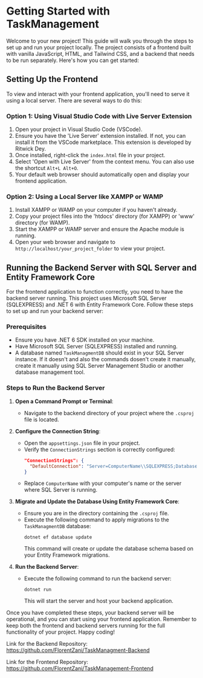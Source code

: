 
# Getting Started with TaskManagement

Welcome to your new project! This guide will walk you through the steps to set up and run your project locally. The project consists of a frontend built with vanilla JavaScript, HTML, and Tailwind CSS, and a backend that needs to be run separately. Here's how you can get started:

## Setting Up the Frontend

To view and interact with your frontend application, you'll need to serve it using a local server. There are several ways to do this:

### Option 1: Using Visual Studio Code with Live Server Extension
1. Open your project in Visual Studio Code (VSCode).
2. Ensure you have the 'Live Server' extension installed. If not, you can install it from the VSCode marketplace. This extension is developed by Ritwick Dey.
3. Once installed, right-click the `index.html` file in your project.
4. Select 'Open with Live Server' from the context menu. You can also use the shortcut `Alt+L Alt+O`.
5. Your default web browser should automatically open and display your frontend application.

### Option 2: Using a Local Server like XAMPP or WAMP
1. Install XAMPP or WAMP on your computer if you haven't already.
2. Copy your project files into the 'htdocs' directory (for XAMPP) or 'www' directory (for WAMP).
3. Start the XAMPP or WAMP server and ensure the Apache module is running.
4. Open your web browser and navigate to `http://localhost/your_project_folder` to view your project.


## Running the Backend Server with SQL Server and Entity Framework Core

For the frontend application to function correctly, you need to have the backend server running. This project uses Microsoft SQL Server (SQLEXPRESS) and .NET 6 with Entity Framework Core. Follow these steps to set up and run your backend server:

### Prerequisites
- Ensure you have .NET 6 SDK installed on your machine.
- Have Microsoft SQL Server (SQLEXPRESS) installed and running.
- A database named `TaskManagmentDB` should exist in your SQL Server instance. If it doesn't and also the commands dosen't create it manually, create it manually using SQL Server Management Studio or another database management tool.

### Steps to Run the Backend Server

1. **Open a Command Prompt or Terminal**:
   - Navigate to the backend directory of your project where the `.csproj` file is located.

2. **Configure the Connection String**:
   - Open the `appsettings.json` file in your project.
   - Verify the `ConnectionStrings` section is correctly configured:
     ```json
     "ConnectionStrings": {
       "DefaultConnection": "Server=ComputerName\\SQLEXPRESS;Database=TaskManagmentDB;Trusted_Connection=True;"
     }
     ```
   - Replace `ComputerName` with your computer's name or the server where SQL Server is running.

3. **Migrate and Update the Database Using Entity Framework Core**:
   - Ensure you are in the directory containing the `.csproj` file.
   - Execute the following command to apply migrations to the `TaskManagmentDB` database:
     ```
     dotnet ef database update
     ```
     This command will create or update the database schema based on your Entity Framework migrations.

4. **Run the Backend Server**:
   - Execute the following command to run the backend server:
     ```
     dotnet run
     ```
     This will start the server and host your backend application.

Once you have completed these steps, your backend server will be operational, and you can start using your frontend application. Remember to keep both the frontend and backend servers running for the full functionality of your project. Happy coding!

Link for the Backend Repository: https://github.com/FlorentZani/TaskManagment-Backend

Link for the Frontend Repository: https://github.com/FlorentZani/TaskManagement-Frontend
